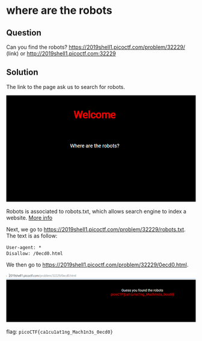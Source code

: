 # where are the robots

## Question
Can you find the robots? https://2019shell1.picoctf.com/problem/32229/ (link) or http://2019shell1.picoctf.com:32229

## Solution 
The link to the page ask us to search for robots. 

![alt text](https://github.com/aiyayayaya/ctf-writeup/blob/master/picoCTF%202019/Web%20exploitation/where%20are%20the%20robots/Capture.PNG)

Robots is associated to robots.txt, which allows search engine to index a website. [More info](https://en.wikipedia.org/wiki/Robots_exclusion_standard)

Next, we go to https://2019shell1.picoctf.com/problem/32229/robots.txt. The text is as follow:

```
User-agent: *
Disallow: /0ecd0.html
```
We then go to https://2019shell1.picoctf.com/problem/32229/0ecd0.html.

![alt text](https://github.com/aiyayayaya/ctf-writeup/blob/master/picoCTF%202019/Web%20exploitation/where%20are%20the%20robots/Capture2.PNG)

flag: `picoCTF{ca1cu1at1ng_Mach1n3s_0ecd0}`